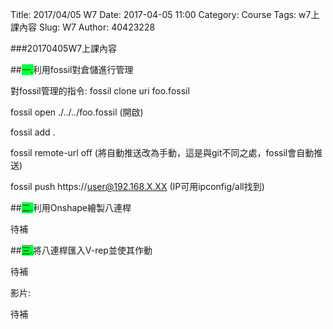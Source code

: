 Title: 2017/04/05 W7
Date: 2017-04-05 11:00
Category: Course
Tags: w7上課內容
Slug: W7
Author: 40423228

###20170405W7上課內容

<!-- PELICAN_END_SUMMARY -->

##<span style="background-color: #00ff37">一.</span>利用fossil對倉儲進行管理

對fossil管理的指令:
fossil clone uri foo.fossil

fossil open ./../../foo.fossil (開啟)

fossil add . 

fossil remote-url off (將自動推送改為手動，這是與git不同之處，fossil會自動推送)

fossil push https://user@192.168.X.XX (IP可用ipconfig/all找到)

##<span style="background-color: #00ff37">二.</span>利用Onshape繪製八連桿

待補

##<span style="background-color: #00ff37">三.</span>將八連桿匯入V-rep並使其作動

待補

影片:

待補
